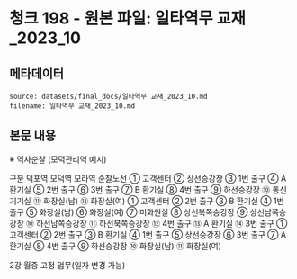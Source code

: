# 청크 198 - 원본 파일: 일타역무 교재_2023_10

## 메타데이터

```
source: datasets/final_docs/일타역무 교재_2023_10.md
filename: 일타역무 교재_2023_10.md
```

## 본문 내용

※ 역사순찰 (모덕관리역 예시)

구분 덕포역 모덕역 모라역 순찰노선 ① 고객센터  ② 상선승강장  ③ 1번 출구  ④ A 환기실  ⑤ 2번 출구  ⑥ 3번 출구  ⑦ B 환기실  ⑧ 4번 출구  ⑨ 하선승강장  ⑩ 통신기기실  ⑪ 화장실(남)  ⑫ 화장실(여) ① 고객센터  ② 2번 출구  ③ B 환기실  ④ 1번 출구  ⑤ 화장실(남)  ⑥ 화장실(여)  ⑦ 미화원실  ⑧ 상선북쪽승강장  ⑨ 상선남쪽승강장  ⑩ 하선남쪽승강장  ⑪ 하선북쪽승강장  ⑫ 4번 출구  ⑬ A 환기실  ⑭ 3번 출구 ① 고객센터  ② 2번 출구  ③ B 환기실  ④ 1번 출구  ⑤ 상선승강장  ⑥ 3번 출구  ⑦ A 환기실  ⑧ 4번 출구  ⑨ 하선승강장  ⑩ 화장실(남)  ⑪ 화장실(여)

2강 월중 고정 업무(일자 변경 가능)